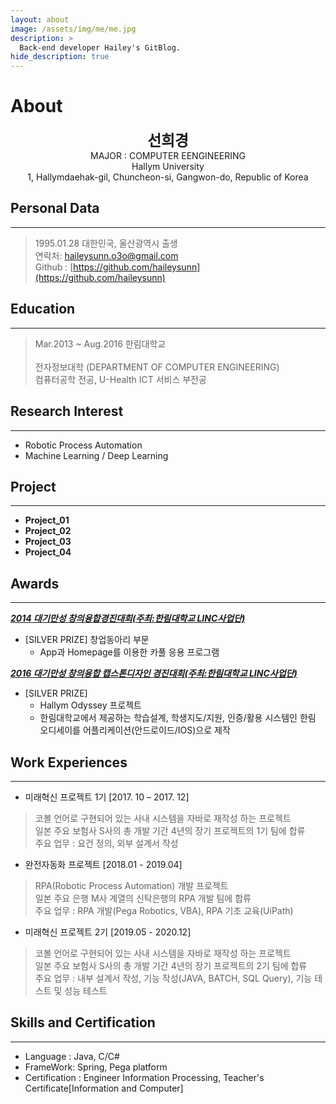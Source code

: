 ```yaml
---
layout: about
image: /assets/img/me/me.jpg
description: >
  Back-end developer Hailey's GitBlog.
hide_description: true
---
```


# About
<!--author-->
<center>
<span style="font-size:170%;font-weight:bold"> 선희경
</span>
</center>
<center>MAJOR : COMPUTER EENGINEERING</center>
<center>Hallym University</center>
<center>1, Hallymdaehak-gil, Chuncheon-si, Gangwon-do, Republic of Korea</center>

## Personal Data
---
> 1995.01.28 대한민국, 울산광역시 출생<br>
> 연락처: haileysunn.o3o@gmail.com<br>
> Github : [https://github.com/haileysunn](https://github.com/haileysunn) 

## Education
---
> Mar.2013 ~ Aug.2016 한림대학교<br>
> <br>
> 전자정보대학 (DEPARTMENT OF COMPUTER ENGINEERING)<br>
> 컴퓨터공학 전공, U-Health ICT 서비스 부전공<br>

## Research Interest
---
* Robotic Process Automation
* Machine Learning / Deep Learning
    
## Project
---
* **Project_01**
* **Project_02**
* **Project_03**
* **Project_04**

## Awards
---
[***2014 대기만성 창의융합경진대회(주최:한림대학교 LINC사업단)***](https://url.kr/fhybj1)
- [SILVER PRIZE] 창업동아리 부문
  - App과 Homepage를 이용한 카풀 응용 프로그램

[***2016 대기만성 창의융합 캡스톤디자인 경진대회(주최:한림대학교 LINC사업단)***](https://url.kr/sd7nej)
- [SILVER PRIZE] 
  - Hallym Odyssey 프로젝트
  - 한림대학교에서 제공하는 학습설계, 학생지도/지원, 인증/활용 시스템인 한림 오디세이를 어플리케이션(안드로이드/IOS)으로 제작

## Work Experiences
---
- 미래혁신 프로젝트 1기 [2017. 10 – 2017. 12]
> 코볼 언어로 구현되어 있는 사내 시스템을 자바로 재작성 하는 프로젝트<br>
> 일본 주요 보험사 S사의 총 개발 기간 4년의 장기 프로젝트의 1기 팀에 합류<br>
> 주요 업무 : 요건 정의, 외부 설계서 작성<br>

- 완전자동화 프로젝트 [2018.01 - 2019.04]
> RPA(Robotic Process Automation) 개발 프로젝트<br>
> 일본 주요 은행 M사 계열의 신탁은행의 RPA 개발 팀에 합류<br>
> 주요 업무 : RPA 개발(Pega Robotics, VBA), RPA 기초 교육(UiPath)<br>

- 미래혁신 프로젝트 2기 [2019.05 - 2020.12]
> 코볼 언어로 구현되어 있는 사내 시스템을 자바로 재작성 하는 프로젝트<br>
> 일본 주요 보험사 S사의 총 개발 기간 4년의 장기 프로젝트의 2기 팀에 합류<br>
> 주요 업무 : 내부 설계서 작성, 기능 작성(JAVA, BATCH, SQL Query), 기능 테스트 및 성능 테스트<br>

## Skills and Certification
---
- Language : Java, C/C#<br>
- FrameWork: Spring, Pega platform<br>
- Certification : Engineer Information Processing, Teacher's Certificate[Information and Computer]<br>

[blog]: /
[portfolio]: https://hydejack.com/examples/
[resume]: https://hydejack.com/resume/
[download]: https://hydejack.com/download/
[welcome]: https://hydejack.com/
[forms]: https://hydejack.com/forms-by-example/

[features]: #features
[news]: #build-an-audience
[syntax]: syntax-highlighting
[latex]: #beautiful-math
[dark]: https://hydejack.com/blog/hydejack/2018-09-01-introducing-dark-mode/
[search]: https://hydejack.com/#_search-input
[grid]: https://hydejack.com/blog/hydejack/

[lic]: LICENSE.md
[pro]: licenses/PRO.md
[docs]: docs/README.md
[ofln]: docs/advanced.md#enabling-offline-support
[math]: docs/writing.md#adding-math

[kit]: https://github.com/hydecorp/hydejack-starter-kit/releases
[src]: https://github.com/hydecorp/hydejack
[gem]: https://rubygems.org/gems/jekyll-theme-hydejack
[buy]: https://gum.co/nuOluY

[gpss]: https://developers.google.com/speed/pagespeed/insights/?url=https%3A%2F%2Fhydejack.com%2Fdocs%2F
[rouge]: http://rouge.jneen.net
[katex]: https://khan.github.io/KaTeX/
[mathjax]: https://www.mathjax.org/
[tinyletter]: https://tinyletter.com/
